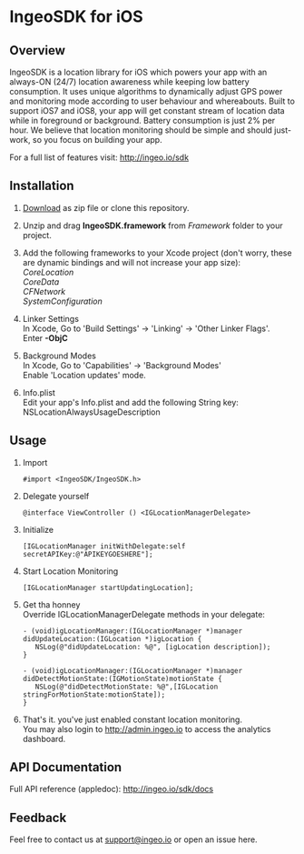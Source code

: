 # IngeoSDK for iOS

## Overview

IngeoSDK is a location library for iOS which powers your app with an always-ON (24/7) location awareness while keeping low battery consumption. It uses unique algorithms to dynamically adjust GPS power and monitoring mode according to user behaviour and whereabouts. Built to support iOS7 and iOS8, your app will get constant stream of location data while in foreground or background. Battery consumption is just 2% per hour. We believe that location monitoring should be simple and should just-work, so you focus on building your app.

For a full list of features visit: http://ingeo.io/sdk

## Installation

1. [Download](https://github.com/IngeoSDK/ingeo-ios-sdk/archive/master.zip) as zip file or clone this repository.  

2. Unzip and drag **IngeoSDK.framework** from *Framework* folder to your project.

3. Add the following frameworks to your Xcode project (don't worry, these are dynamic
   bindings and will not increase your app size):   
   *CoreLocation*  
   *CoreData*  
   *CFNetwork*  
   *SystemConfiguration*  

4. Linker Settings  
   In Xcode, Go to 'Build Settings' -> 'Linking' -> 'Other Linker Flags'.  
   Enter **-ObjC**

5. Background Modes  
   In Xcode, Go to 'Capabilities' -> 'Background Modes'  
   Enable 'Location updates' mode.

6. Info.plist  
   Edit your app's Info.plist and add the following String key:
   NSLocationAlwaysUsageDescription

## Usage

1. Import
   ```objc
   #import <IngeoSDK/IngeoSDK.h>
   ```
   
2. Delegate yourself  
   ```objc
   @interface ViewController () <IGLocationManagerDelegate>
   ```
   
3. Initialize  
   ```objc
   [IGLocationManager initWithDelegate:self secretAPIKey:@"APIKEYGOESHERE"];
   ```
   
4. Start Location Monitoring
   ```objc
   [IGLocationManager startUpdatingLocation];
   ```

5. Get tha honney  
   Override IGLocationManagerDelegate methods in your delegate:  
   ```objc
   - (void)igLocationManager:(IGLocationManager *)manager didUpdateLocation:(IGLocation *)igLocation {
      NSLog(@"didUpdateLocation: %@", [igLocation description]);
   }

   - (void)igLocationManager:(IGLocationManager *)manager didDetectMotionState:(IGMotionState)motionState {
      NSLog(@"didDetectMotionState: %@",[IGLocation stringForMotionState:motionState]);
   }
   ```

6. That's it. you've just enabled constant location monitoring.  
   You may also login to http://admin.ingeo.io to access the analytics dashboard.

## API Documentation
   Full API reference (appledoc): http://ingeo.io/sdk/docs

## Feedback
   Feel free to contact us at support@ingeo.io or open an issue here.

